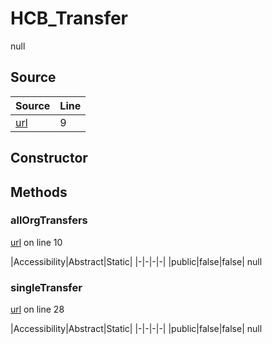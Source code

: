 # HCB_Transfer

null
## Source
|Source|Line|
|-|-|
|[url](https://github.com/devramsean0/hcb.js/blob/0892662/src/api_endpoints/transfer.ts#L9)|9|
## Constructor
## Methods
### allOrgTransfers
[url](https://github.com/devramsean0/hcb.js/blob/0892662/src/api_endpoints/transfer.ts#L10) on line 10  

|Accessibility|Abstract|Static|
|-|-|-|-|
|public|false|false|
null

### singleTransfer
[url](https://github.com/devramsean0/hcb.js/blob/0892662/src/api_endpoints/transfer.ts#L28) on line 28  

|Accessibility|Abstract|Static|
|-|-|-|-|
|public|false|false|
null
